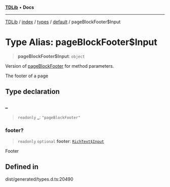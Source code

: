 [**TDLib**](../../../../../../README.md) • **Docs**

***

[TDLib](../../../../../../modules.md) / [index](../../../../../README.md) / [types](../../../README.md) / [default](../README.md) / pageBlockFooter$Input

# Type Alias: pageBlockFooter$Input

> **pageBlockFooter$Input**: `object`

Version of [pageBlockFooter](pageBlockFooter.md) for method parameters.

The footer of a page

## Type declaration

### \_

> `readonly` **\_**: `"pageBlockFooter"`

### footer?

> `readonly` `optional` **footer**: [`RichText$Input`](RichText$Input.md)

Footer

## Defined in

dist/generated/types.d.ts:20490
